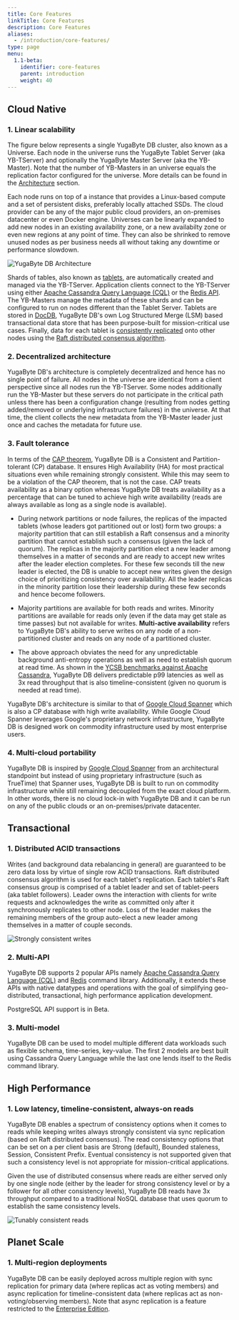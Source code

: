 ```yaml
---
title: Core Features
linkTitle: Core Features
description: Core Features
aliases:
  - /introduction/core-features/
type: page
menu:
  1.1-beta:
    identifier: core-features
    parent: introduction
    weight: 40
---
```

## Cloud Native

### 1. Linear scalability

The figure below represents a single YugaByte DB cluster, also known as a Universe. Each node in the universe runs the YugaByte Tablet Server (aka YB-TServer) and optionally the YugaByte Master Server (aka the YB-Master). Note that the number of YB-Masters in an universe equals the replication factor configured for the universe. More details can be found in the [Architecture](/architecture/concepts/universe/) section.

Each node runs on top of a instance that provides a Linux-based compute and a set of persistent disks, preferably locally attached SSDs. The cloud provider can be any of the major public cloud providers, an on-premises datacenter or even Docker engine. Universes can be linearly expanded to add new nodes in an existing availability zone, or a new availabilty zone or even new regions at any point of time. They can also be shrinked to remove unused nodes as per business needs all without taking any downtime or performance slowdown.

![YugaByte DB Architecture](/images/intro/linear-scalability.png)

Shards of tables, also known as [tablets](/architecture/concepts/sharding/), are automatically created and managed via the YB-TServer. Application clients connect to the YB-TServer using either [Apache Cassandra Query Language (CQL)](https://docs.datastax.com/en/cql/3.1/cql/cql_reference/cqlReferenceTOC.html) or the [Redis API](https://redis.io/commands). The YB-Masters manage the metadata of these shards and can be configured to run on nodes different than the Tablet Server. Tablets are stored in [DocDB](/architecture/concepts/persistence/), YugaByte DB's own Log Structured Merge (LSM) based transactional data store that has been purpose-built for mission-critical use cases. Finally, data for each tablet is [consistently replicated](/architecture/concepts/replication/) onto other nodes using the [Raft distributed consensus algorithm](https://raft.github.io/raft.pdf).

### 2. Decentralized architecture

YugaByte DB's architecture is completely decentralized and hence has no single point of failure. All nodes in the universe are identical from a client perspective since all nodes run the YB-TServer. Some nodes additionally run the YB-Master but these servers do not participate in the critical path unless there has been a configuration change (resulting from nodes getting added/removed or underlying infrastructure failures) in the universe. At that time, the client collects the new metadata from the YB-Master leader just once and caches the metadata for future use.

### 3. Fault tolerance

In terms of the [CAP theorem](https://blog.yugabyte.com/a-for-apple-b-for-ball-c-for-cap-theorem-8e9b78600e6d), YugaByte DB is a Consistent and Partition-tolerant (CP) database. It ensures High Availability (HA) for most practical situations even while remaining strongly consistent. While this may seem to be a violation of the CAP theorem, that is not the case. CAP treats availability as a binary option whereas YugaByte DB treats availability as a percentage that can be tuned to achieve high write availability (reads are always available as long as a single node is available). 

- During network partitions or node failures, the replicas of the impacted tablets (whose leaders got partitioned out or lost) form two groups: a majority partition that can still establish a Raft consensus and a minority partition that cannot establish such a consensus (given the lack of quorum). The replicas in the majority partition elect a new leader among themselves in a matter of seconds and are ready to accept new writes after the leader election completes. For these few seconds till the new leader is elected, the DB is unable to accept new writes given the design choice of prioritizing consistency over availabililty. All the leader replicas in the minority partition lose their leadership during these few seconds and hence become followers. 

- Majority partitions are available for both reads and writes. Minority partitions are available for reads only (even if the data may get stale as time passes) but not available for writes. **Multi-active availability** refers to YugaByte DB's ability to serve writes on any node of a non-partitioned cluster and reads on any node of a partitioned cluster.

- The above approach obviates the need for any unpredictable background anti-entropy operations as well as need to establish quorum at read time. As shown in the [YCSB benchmarks against Apache Cassandra](https://forum.yugabyte.com/t/ycsb-benchmark-results-for-yugabyte-and-apache-cassandra-again-with-p99-latencies/99), YugaByte DB delivers predictable p99 latencies as well as 3x read throughput that is also timeline-consistent (given no quorum is needed at read time).

YugaByte DB's architecture is similar to that of [Google Cloud Spanner](https://cloudplatform.googleblog.com/2017/02/inside-Cloud-Spanner-and-the-CAP-Theorem.html) which is also a CP database with high write availability. While Google Cloud Spanner leverages Google's proprietary network infrastructure, YugaByte DB is designed work on commodity infrastructure used by most enterprise users.

### 4. Multi-cloud portability
YugaByte DB is inspired by [Google Cloud Spanner](https://cloud.google.com/spanner/) from an architectural standpoint but instead of using proprietary infrastructure (such as TrueTime) that Spanner uses, YugaByte DB is built to run on commodity infrastructure while still remaining decoupled from the exact cloud platform. In other words, there is no cloud lock-in with YugaByte DB and it can be run on any of the public clouds or an on-premises/private datacenter.

## Transactional

### 1. Distributed ACID transactions

Writes (and background data rebalancing in general) are guaranteed to be zero data loss by virtue of single row ACID transactions. Raft distributed consensus algorithm is used for each tablet's replication. Each tablet's Raft consensus group is comprised of a tablet leader and set of tablet-peers (aka tablet followers). Leader owns the interaction with clients for write requests and acknowledges the write as committed only after it synchronously replicates to other node. Loss of the leader makes the remaining members of the group auto-elect a new leader among themselves in a matter of couple seconds. 

![Strongly consistent writes](/images/intro/strongly-consistent-writes.png)

### 2. Multi-API

YugaByte DB supports 2 popular APIs namely [Apache Cassandra Query Language (CQL)](https://docs.datastax.com/en/cql/3.1/cql/cql_reference/cqlReferenceTOC.html) and [Redis](https://redis.io/commands) command library. Additionally, it extends these APIs with native datatypes and operations with the goal of simplifying geo-distributed, transactional, high performance application development.

PostgreSQL API support is in Beta.

### 3. Multi-model

YugaByte DB can be used to model multiple different data workloads such as flexible schema, time-series, key-value. The first 2 models are best built using Cassandra Query Language while the last one lends itself to the Redis command library.

## High Performance

### 1. Low latency, timeline-consistent, always-on reads

YugaByte DB enables a spectrum of consistency options when it comes to reads while keeping writes always strongly consistent via sync replication (based on Raft distributed consensus). The read consistency options that can be set on a per client basis are Strong (default), Bounded staleness, Session, Consistent Prefix. Eventual consistency is not supported given that such a consistency level is not appropriate for mission-critical applications.

Given the use of distributed consensus where reads are either served only by one single node (either by the leader for strong consistency level or by a follower for all other consistency levels), YugaByte DB reads have 3x throughput compared to a traditional NoSQL database that uses quorum to establish the same consistency levels. 

![Tunably consistent reads](/images/intro/tunably-consistent-reads.png)

## Planet Scale

### 1. Multi-region deployments

YugaByte DB can be easily deployed across multiple region with sync replication for primary data (where replicas act as voting members) and async replication for timeline-consistent data (where replicas act as non-voting/observing members). Note that async replication is a feature restricted to the [Enterprise Edition](https://www.yugabyte.com/product/enterprise/).



